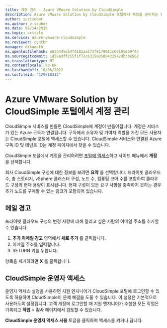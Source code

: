 ```yaml
---
title: 계정 관리 - Azure VMware Solution by CloudSimple
description: Azure VMware Solution by CloudSimple 포털에서 계정을 관리하는 방법을 설명합니다.
author: suzizuber
ms.author: v-szuber
ms.date: 08/14/2019
ms.topic: article
ms.service: azure-vmware-cloudsimple
ms.reviewer: cynthn
manager: dikamath
ms.openlocfilehash: e93b445d54fd181aa173f8179911c69195659f4c
ms.sourcegitcommit: 1d56a3ff255f1f72c6315a0588422842dbcbe502
ms.translationtype: MT
ms.contentlocale: ko-KR
ms.lasthandoff: 10/06/2021
ms.locfileid: "129618312"
---
```

# <a name="manage-accounts-on-the-azure-vmware-solution-by-cloudsimple-portal"></a>Azure VMware Solution by CloudSimple 포털에서 계정 관리

CloudSimple 서비스를 만들면 CloudSimple에 계정이 만들어집니다. 계정은 서비스가 있는 Azure 구독과 연결됩니다. 구독에서 소유자 및 기여자 역할을 가진 모든 사용자는 CloudSimple 포털에 액세스할 수 있습니다. CloudSimple 서비스와 연결된 Azure 구독 ID 및 테넌트 ID는 계정 페이지에서 찾을 수 있습니다.

CloudSimple 포털에서 계정을 관리하려면 [포털에 액세스](access-cloudsimple-portal.md)하고 사이드 메뉴에서 **계정** 을 선택합니다.

회사 CloudSimple 구성에 대한 정보를 보려면 **요약** 을 선택합니다. 프라이빗 클라우드 수, 총 스토리지, vSphere 클러스터 구성, 노드 수, 컴퓨팅 코어 수를 포함하여 클라우드 구성의 현재 용량이 표시됩니다. 현재 구성이 모든 요구 사항을 충족하지 못하는 경우 추가 노드를 구매할 수 있는 링크가 포함되어 있습니다.

## <a name="email-alerts"></a>메일 경고

프라이빗 클라우드 구성의 변경 사항에 대해 알리고 싶은 사람의 이메일 주소를 추가할 수 있습니다.

1. **추가 이메일 경고** 영역에서 **새로 추가** 를 클릭합니다.
2. 이메일 주소를 입력합니다.
3. RETURN 키를 누릅니다.  

항목을 제거하려면 **X** 를 클릭합니다.

## <a name="cloudsimple-operator-access"></a>CloudSimple 운영자 액세스

운영자 액세스 설정을 사용하면 지원 엔지니어가 CloudSimple 포털에 로그인할 수 있도록 허용하여 CloudSimple이 문제 해결을 도울 수 있습니다.  이 설정은 기본적으로 사용하도록 설정됩니다. 고객 계정에 로그인할 때 지원 엔지니어가 수행한 모든 작업은 기록되고 **작업** > **감사** 페이지에서 검토할 수 있습니다.

**CloudSimple 운영자 액세스 사용** 토글을 클릭하여 액세스를 켜거나 끕니다.

